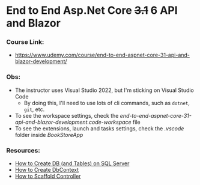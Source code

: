 # End to End Asp.Net Core ~~3.1~~ 6 API and Blazor

### Course Link:

- https://www.udemy.com/course/end-to-end-aspnet-core-31-api-and-blazor-development/

### Obs:

- The instructor uses Visual Studio 2022, but I'm sticking on Visual Studio Code
  - By doing this, I'll need to use lots of cli commands, such as <code>dotnet</code>, <code>git</code>, etc.
- To see the workspace settings, check the _end-to-end-aspnet-core-31-api-and-blazor-development.code-workspace_ file
- To see the extensions, launch and tasks settings, check the _.vscode_ folder inside _BookStoreApp_

### Resources:

- [How to Create DB (and Tables) on SQL Server](Resources/how-to-create-db-with-sql.md)
- [How to Create DbContext](Resources/how-to-create-dbcontext.md)
- [How to Scaffold Controller](Resources/how-to-scaffold-controller.md)